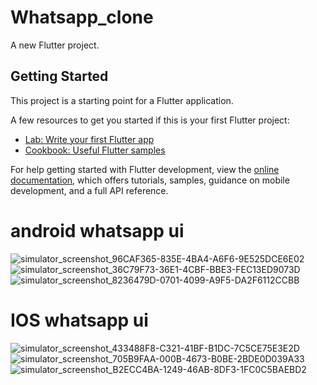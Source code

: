 # Whatsapp_clone

A new Flutter project.

## Getting Started

This project is a starting point for a Flutter application.

A few resources to get you started if this is your first Flutter project:

- [Lab: Write your first Flutter app](https://docs.flutter.dev/get-started/codelab)
- [Cookbook: Useful Flutter samples](https://docs.flutter.dev/cookbook)

For help getting started with Flutter development, view the
[online documentation](https://docs.flutter.dev/), which offers tutorials,
samples, guidance on mobile development, and a full API reference.

# android whatsapp ui
![simulator_screenshot_96CAF365-835E-4BA4-A6F6-9E525DCE6E02](https://user-images.githubusercontent.com/111499904/232436788-a2de0cc1-e2e1-4a1c-9b8d-832b554a5df3.png)
![simulator_screenshot_36C79F73-36E1-4CBF-BBE3-FEC13ED9073D](https://user-images.githubusercontent.com/111499904/232436823-81f14580-1625-421a-9d7c-c1ee4b4c5637.png)
![simulator_screenshot_8236479D-0701-4099-A9F5-DA2F6112CCBB](https://user-images.githubusercontent.com/111499904/232436852-9080c8cd-5670-444c-af7c-3416b8e4dc96.png)

# IOS whatsapp ui
![simulator_screenshot_433488F8-C321-41BF-B1DC-7C5CE75E3E2D](https://user-images.githubusercontent.com/111499904/232436941-d4a9dc2b-8e1f-4ce5-925d-1c473810a24c.png)
![simulator_screenshot_705B9FAA-000B-4673-B0BE-2BDE0D039A33](https://user-images.githubusercontent.com/111499904/232436985-326e5a5f-a56e-452d-ad15-19f029d0d8eb.png)![simulator_screenshot_B2ECC4BA-1249-46AB-8DF3-1FC0C5BAEBD2](https://user-images.githubusercontent.com/111499904/232437003-a08750ce-7dd6-404f-9b18-02407a6328ae.png)

